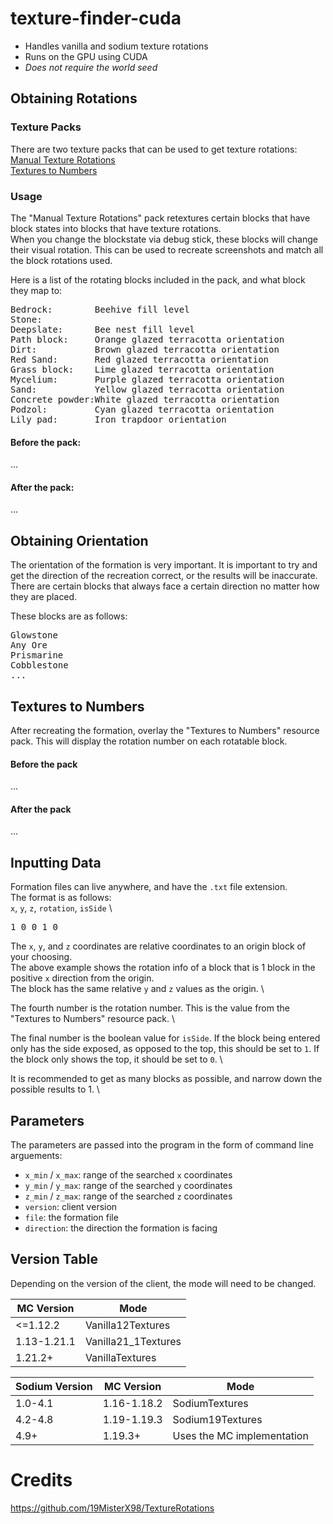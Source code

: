 # texture-finder-cuda
- Handles vanilla and sodium texture rotations
- Runs on the GPU using CUDA
- *Does not require the world seed*

## Obtaining Rotations

### Texture Packs
There are two texture packs that can be used to get texture rotations:\
[Manual Texture Rotations]() \
[Textures to Numbers]()

### Usage
The "Manual Texture Rotations" pack retextures certain blocks that have block states into blocks that have texture rotations. \
When you change the blockstate via debug stick, these blocks will change their visual rotation. This can be used to recreate screenshots and match all the block rotations used.

Here is a list of the rotating blocks included in the pack, and what block they map to:

<pre>
Bedrock:        Beehive fill level
Stone:
Deepslate:      Bee nest fill level
Path block:     Orange glazed terracotta orientation
Dirt:           Brown glazed terracotta orientation
Red Sand:       Red glazed terracotta orientation
Grass block:    Lime glazed terracotta orientation
Mycelium:       Purple glazed terracotta orientation
Sand:           Yellow glazed terracotta orientation
Concrete powder:White glazed terracotta orientation
Podzol:         Cyan glazed terracotta orientation
Lily pad:       Iron trapdoor orientation
</pre>

#### Before the pack:
...

#### After the pack:
...

## Obtaining Orientation
The orientation of the formation is very important. It is important to try and get the direction of the recreation correct, or the results will be inaccurate. There are certain blocks that always face a certain direction no matter how they are placed.

These blocks are as follows:

<pre>
Glowstone
Any Ore
Prismarine
Cobblestone
...
</pre>


## Textures to Numbers
After recreating the formation, overlay the "Textures to Numbers" resource pack.
This will display the rotation number on each rotatable block.

#### Before the pack
...

#### After the pack
...

## Inputting Data
Formation files can live anywhere, and have the `.txt` file extension. \
The format is as follows: \
`x`, `y`, `z`, `rotation`, `isSide` \

<pre>
1 0 0 1 0
</pre>

The `x`, `y`, and `z` coordinates are relative coordinates to an origin block of your choosing. \
The above example shows the rotation info of a block that is 1 block in the positive `x` direction from the origin. \
The block has the same relative `y` and `z` values as the origin. \

The fourth number is the rotation number. This is the value from the "Textures to Numbers" resource pack. \

The final number is the boolean value for `isSide`. If the block being entered only has the side exposed, as opposed to the top, this should be set to `1`. If the block only shows the top, it should be set to `0`. \

It is recommended to get as many blocks as possible, and narrow down the possible results to 1. \

## Parameters
The parameters are passed into the program in the form of command line arguements:
- `x_min` / `x_max`: range of the searched `x` coordinates
- `y_min` / `y_max`: range of the searched `y` coordinates
- `z_min` / `z_max`: range of the searched `z` coordinates
- `version`: client version
- `file`: the formation file
- `direction`: the direction the formation is facing

## Version Table
Depending on the version of the client, the mode will need to be changed.

| MC Version  | Mode                |
|-------------|---------------------|
| \<=1.12.2   | Vanilla12Textures   |
| 1.13-1.21.1 | Vanilla21_1Textures |
| 1.21.2+     | VanillaTextures     |


| Sodium Version | MC Version  | Mode                       |
|----------------|-------------|----------------------------|
| 1.0-4.1        | 1.16-1.18.2 | SodiumTextures             |
| 4.2-4.8        | 1.19-1.19.3 | Sodium19Textures           |
| 4.9+           | 1.19.3+     | Uses the MC implementation |

# Credits
https://github.com/19MisterX98/TextureRotations
